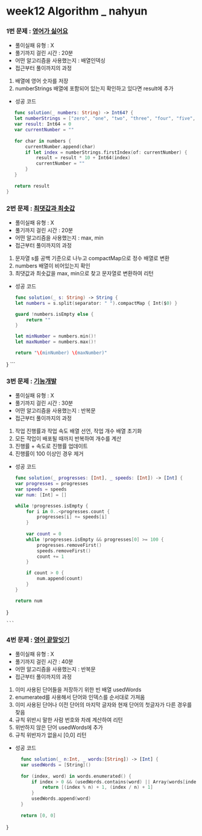 # week12 Algorithm _ nahyun

### 1번 문제 : [영어가 싫어요](https://school.programmers.co.kr/learn/courses/30/lessons/120894)
- 풀이실패 유형 : X 
- 풀기까지 걸린 시간 : 20분
- 어떤 알고리즘을 사용했는지 : 배열인덱싱
- 접근부터 풀이까지의 과정
1. 배열에 영어 숫자를 저장
2. numberStrings 배열에 포함되어 있는지 확인하고 있다면 result에 추가
- 성공 코드
 ```swift
    func solution(_ numbers: String) -> Int64? {
    let numberStrings = ["zero", "one", "two", "three", "four", "five", "six", "seven", "eight", "nine"]
    var result: Int64 = 0
    var currentNumber = ""
    
    for char in numbers {
        currentNumber.append(char)
        if let index = numberStrings.firstIndex(of: currentNumber) {
            result = result * 10 + Int64(index)
            currentNumber = ""
        }
    }
    
    return result
}
  ```

### 2번 문제 : [최댓값과 최솟값](https://school.programmers.co.kr/learn/courses/30/lessons/12939)
- 풀이실패 유형 : X
- 풀기까지 걸린 시간 : 20분 
- 어떤 알고리즘을 사용했는지 : max, min
- 접근부터 풀이까지의 과정 
1. 문자열 s를 공백 기준으로 나누고 compactMap으로 정수 배열로 변환
2. numbers 배열이 비어있는지 확인
3. 최댓값과 최솟값을 max, min으로 찾고 문자열로 변환하여 리턴
- 성공 코드
    ```swift
    func solution(_ s: String) -> String {
    let numbers = s.split(separator: " ").compactMap { Int($0) }
    
    guard !numbers.isEmpty else {
        return ""
    }
  
    let minNumber = numbers.min()!
    let maxNumber = numbers.max()!
    
    return "\(minNumber) \(maxNumber)"
} ```

### 3번 문제 : [기능개발](https://school.programmers.co.kr/learn/courses/30/lessons/42586)
- 풀이실패 유형 : X
- 풀기까지 걸린 시간 : 30분
- 어떤 알고리즘을 사용했는지 : 반복문
- 접근부터 풀이까지의 과정
1. 작업 진행률과 작업 속도 배열 선언, 작업 개수 배열 초기화
2. 모든 작업이 배포될 때까지 반복하여 개수를 계산
3. 진행률 + 속도로 진행률 업데이트
4. 진행률이 100 이상인 경우 제거



- 성공 코드
    ```swift
    func solution(_ progresses: [Int], _ speeds: [Int]) -> [Int] {
    var progresses = progresses
    var speeds = speeds
    var num: [Int] = []
    
    while !progresses.isEmpty {
        for i in 0..<progresses.count {
            progresses[i] += speeds[i]
        }
        
        var count = 0
        while !progresses.isEmpty && progresses[0] >= 100 {
            progresses.removeFirst()
            speeds.removeFirst()
            count += 1
        }

        if count > 0 {
            num.append(count)
        }
    }
    
    return num
}

    
    ```

### 4번 문제 : [영어 끝말잇기](https://school.programmers.co.kr/learn/courses/30/lessons/12981)
- 풀이실패 유형 : X
- 풀기까지 걸린 시간 : 40분 
- 어떤 알고리즘을 사용했는지 : 반복문
- 접근부터 풀이까지의 과정 
1. 이미 사용된 단어들을 저장하기 위한 빈 배열 usedWords
2. enumerated를 사용해서 단어와 인덱스를 순서대로 가져옴
3. 이미 사용된 단어나 이전 단어의 마지막 글자와 현재 단어의 첫글자가 다른 경우를 찾음
4. 규칙 위반시 말한 사람 번호와 차례 계산하여 리턴
5. 위반하지 않은 단어 usedWords에 추가
6. 규칙 위반자가 없을시 [0,0] 리턴

- 성공 코드
  ```swift
    func solution(_ n:Int, _ words:[String]) -> [Int] {
    var usedWords = [String]()
    
    for (index, word) in words.enumerated() {
        if index > 0 && (usedWords.contains(word) || Array(words[index - 1]).last! != Array(word).first!) {
            return [(index % n) + 1, (index / n) + 1]
        }
        usedWords.append(word)
    }
    
    return [0, 0]
}

  ```
